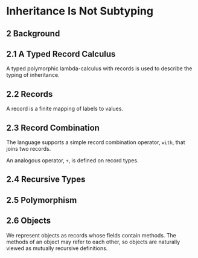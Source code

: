 # Inheritance Is Not Subtyping

## 2 Background

## 2.1 A Typed Record Calculus

A typed polymorphic lambda-calculus with records is
used to describe the typing of inheritance.

## 2.2 Records

A record is a finite mapping of labels to values.

## 2.3 Record Combination

The language supports a simple record combination operator, `with`,
that joins two records.

An analogous operator, `+`, is defined on record types.

## 2.4 Recursive Types

## 2.5 Polymorphism

## 2.6 Objects

We represent objects as records whose fields contain methods.
The methods of an object may refer to each other,
so objects are naturally viewed as mutually recursive definitions.
